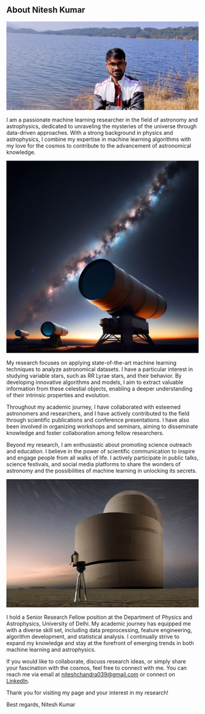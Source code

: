 ## About Nitesh Kumar

![Nitesh Kumar](IMG20211126105307.jpg)

I am a passionate machine learning researcher in the field of astronomy and astrophysics, dedicated to unraveling the mysteries of the universe through data-driven approaches. With a strong background in physics and astrophysics, I combine my expertise in machine learning algorithms with my love for the cosmos to contribute to the advancement of astronomical knowledge.

![Astronomy](ai_generated.jpg)

My research focuses on applying state-of-the-art machine learning techniques to analyze astronomical datasets. I have a particular interest in studying variable stars, such as RR Lyrae stars, and their behavior. By developing innovative algorithms and models, I aim to extract valuable information from these celestial objects, enabling a deeper understanding of their intrinsic properties and evolution.

Throughout my academic journey, I have collaborated with esteemed astronomers and researchers, and I have actively contributed to the field through scientific publications and conference presentations. I have also been involved in organizing workshops and seminars, aiming to disseminate knowledge and foster collaboration among fellow researchers.

Beyond my research, I am enthusiastic about promoting science outreach and education. I believe in the power of scientific communication to inspire and engage people from all walks of life. I actively participate in public talks, science festivals, and social media platforms to share the wonders of astronomy and the possibilities of machine learning in unlocking its secrets.

![Telescope](telescope.jpeg)

I hold a Senior Research Fellow position at the Department of Physics and Astrophysics, University of Delhi. My academic journey has equipped me with a diverse skill set, including data preprocessing, feature engineering, algorithm development, and statistical analysis. I continually strive to expand my knowledge and stay at the forefront of emerging trends in both machine learning and astrophysics.

If you would like to collaborate, discuss research ideas, or simply share your fascination with the cosmos, feel free to connect with me. You can reach me via email at niteshchandra039@gmail.com or connect on [LinkedIn](http://www.linkedin.com/in/astro-nitesh).

Thank you for visiting my page and your interest in my research!

Best regards,
Nitesh Kumar
